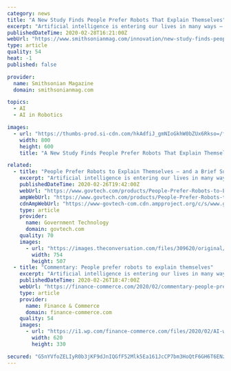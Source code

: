 ```yaml
---
category: news
title: "A New Study Finds People Prefer Robots That Explain Themselves"
excerpt: "Artificial intelligence is entering our lives in many ways – on our smartphones ... how artificial agents can be made more transparent and trustworthy to their human users. Trustworthiness is essential if robots and people are to work together. XAI seeks to develop A.I. systems that human beings find trustworthy – while also performing ..."
publishedDateTime: 2020-02-28T16:21:00Z
webUrl: "https://www.smithsonianmag.com/innovation/new-study-finds-people-prefer-robots-explain-themselves-180974299/"
type: article
quality: 54
heat: -1
published: false

provider:
  name: Smithsonian Magazine
  domain: smithsonianmag.com

topics:
  - AI
  - AI in Robotics

images:
  - url: "https://thumbs-prod.si-cdn.com/hkAdfiJ_gmNIoGkhW0bZUx6Rkso=/fit-in/1600x0/https://public-media.si-cdn.com/filer/41/9a/419a607d-9587-4c7a-8322-a94f5e39271c/human_reaching_out_to_robot-main.jpg"
    width: 800
    height: 600
    title: "A New Study Finds People Prefer Robots That Explain Themselves"

related:
  - title: "People Prefer Robots to Explain Themselves – and a Brief Summary Doesn't Cut It"
    excerpt: "Artificial intelligence is entering our lives in many ways – on our smartphones ... how artificial agents can be made more transparent and trustworthy to their human users. Trustworthiness is essential if robots and people are to work together. XAI seeks to develop AI systems that human beings find trustworthy – while also performing ..."
    publishedDateTime: 2020-02-26T19:42:00Z
    webUrl: "https://www.govtech.com/products/People-Prefer-Robots-to-Explain-Themselves--and-a-Brief-Summary-Doesnt-Cut-It.html"
    ampWebUrl: "https://www.govtech.com/products/People-Prefer-Robots-to-Explain-Themselves--and-a-Brief-Summary-Doesnt-Cut-It.html?AMP"
    cdnAmpWebUrl: "https://www-govtech-com.cdn.ampproject.org/c/s/www.govtech.com/products/People-Prefer-Robots-to-Explain-Themselves--and-a-Brief-Summary-Doesnt-Cut-It.html?AMP"
    type: article
    provider:
      name: Government Technology
      domain: govtech.com
    quality: 70
    images:
      - url: "https://images.theconversation.com/files/309620/original/file-20200113-103951-1d39a4w.jpg?ixlib=rb-1.1.0&q=45&auto=format&w=754&fit=clip"
        width: 754
        height: 507
  - title: "Commentary: People prefer robots to explain themselves"
    excerpt: "Artificial intelligence is entering our lives in many ways – on our smartphones ... how artificial agents can be made more transparent and trustworthy to their human users. Trustworthiness is essential if robots and people are to work together. XAI seeks to develop AI systems that human beings find trustworthy – while also performing ..."
    publishedDateTime: 2020-02-26T18:47:00Z
    webUrl: "https://finance-commerce.com/2020/02/commentary-people-prefer-robots-to-explain-themselves/"
    type: article
    provider:
      name: Finance & Commerce
      domain: finance-commerce.com
    quality: 54
    images:
      - url: "https://i1.wp.com/finance-commerce.com/files/2020/02/AI-w.jpg?fit=620%2C330&#038;ssl=1"
        width: 620
        height: 330

secured: "G5nYVfoZELIyR0b3jKF9dJnIQGfF52Mlk5Ea161JcCP7bm3HoQtF6GH6T6ENzFA4nD+2gi0TG30OaOB3ayP9DPIBGJMpPtB/ANxVBpp61JmkXECGNqRoOVgrJ4FWaes2pGCDl1YosW1xYNCK4JSDdIKrRL+fFk4yGGYnhBFQQMoHeeTgiY14yQWFN7O7U1l89OOobChAhXGHKHVXO+RWfxZSu/ZHOL7X/r9zSIFj7tPAT4UE/Pk5KQwd8j4iOrKytauhHjZetml2o7QOBGOhKX2U9UEa4exSxOcz6NX/Is6pDzmVDlHZB8IRQzi7yv9m;fZyOFDebuAPMjr7TD8F2qg=="
---
```


